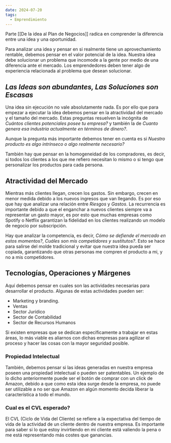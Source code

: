 ```yaml
---
date: 2024-07-20
tags:
  - Emprendimiento
---
```


Parte [[De la idea al Plan de Negocios]] radica en comprender la diferencia entre una idea y una oportunidad.

Para analizar una idea y pensar en si realmente tiene un aprovechamiento rentable, debemos pensar en el valor potencial de la idea. Nuestra idea debe solucionar un problema que incomode a la gente por medio de una diferencia ante el mercado. Los emprendedores deben tener algo de experiencia relacionada al problema que desean solucionar.

## *Las Ideas son abundantes, Las Soluciones son Escasas*

Una idea sin ejecución no vale absolutamente nada. Es por ello que para empezar a ejecutar la idea debemos pensar en la atractividad del mercado y el tamaño del mercado. Estas preguntas resuelven la incógnita de *Cuántos clientes potenciales posee tu empresa?*  y también la de *Cuanto genera esa industria actualmente en términos de dinero?*.

Aunque la pregunta más importante debemos tener en cuenta es si *Nuestro producto es algo intrínseco o algo realmente necesario?*

También hay que pensar en la homogeneidad de los compradores, es decir, si todos los clientes a los que me refiero necesitan lo mismo o si tengo que personalizar los productos para cada persona.

## Atractividad del Mercado
Mientras más clientes llegan, crecen los gastos. Sin embargo, crecen en menor medida debido a los nuevos ingresos que van llegando. Es por eso que hay que analizar una relación entre *Riesgos* y *Gastos*. La recurrencia es importante debido a que el enganchar a nuevos clientes siempre va a representar un gasto mayor, es por esto que muchas empresas como Spotify o Netflix garantizan la fidelidad en los clientes realizando un modelo de negocio por subscripción.

Hay que analizar la competencia, es decir, *Cómo se defiende el mercado en estos momentos?*, *Cuáles son mis competidores y sustitutos?*. Esto se hace para salirse del molde tradicional y evitar que nuestra idea pueda ser copiada, garantizando que otras personas me compren el producto a mi, y no a mis competidores.

## Tecnologías, Operaciones y Márgenes
Aquí debemos pensar en cuales son las actividades necesarias para desarrollar el producto. Algunas de estas actividades pueden ser:

- Marketing y branding.
- Ventas
- Sector Jurídico
- Sector de Contabilidad
- Sector de Recursos Humanos

Si existen empresas que se dedican específicamente a trabajar en estas áreas, lo más viable es aliarnos con dichas empresas para agilizar el proceso y hacer las cosas con la mayor seguridad posible.

### Propiedad Intelectual
También, debemos pensar si las ideas generadas en nuestra empresa poseen una propiedad intelectual o pueden ser patentables. Un ejemplo de lo dicho anteriormente puede ser el botón de comprar con un click de Amazon, debido a que como esta idea surge desde la empresa, no puede ser utilizable a no ser que Amazon en algún momento decida liberar la característica a todo el mundo.

### Cual es el CVL esperado?
El CVL (Ciclo de Vida del Cliente) se refiere a la expectativa del tiempo de vida de la actividad de un cliente dentro de nuestra empresa. Es importante para saber si lo que estoy invirtiendo en mi cliente está valiendo la pena o me está representando más costes que ganancias.


